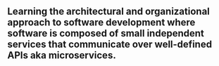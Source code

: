 ## Learning the architectural and organizational approach to software development where software is composed of small independent services that communicate over well-defined APIs aka microservices. 